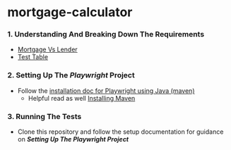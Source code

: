 # mortgage-calculator

### 1. Understanding And Breaking Down The Requirements
- [Mortgage Vs Lender](https://drive.google.com/file/d/1aTzuKJjPKleCiH0P_eeVcH2RTi-A5yZl/view?usp=sharing)
- [Test Table](https://docs.google.com/spreadsheets/d/1ylQhPdgWgxmX1WwW-__SO05X9HXZVLSAV20Pj83LbY0/edit?usp=sharing)

### 2. Setting Up The _Playwright_ Project

- Follow the [installation doc for Playwright using Java (maven)](https://playwright.dev/java/docs/intro)
  - Helpful read as well [Installing Maven](https://mkyong.com/maven/install-maven-on-mac-osx/)

### 3. Running The Tests

- Clone this repository and follow the setup documentation for guidance on **_Setting Up The _Playwright_ Project_**